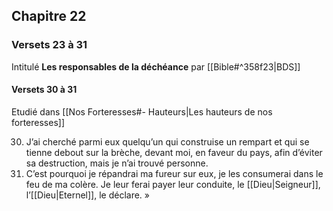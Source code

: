## Chapitre 22
### Versets 23 à 31
Intitulé **Les responsables de la déchéance** par [[Bible#^358f23|BDS]]
#### Versets 30 à 31
Etudié dans [[Nos Forteresses#- Hauteurs|Les hauteurs de nos forteresses]]

30) J’ai cherché parmi eux quelqu’un qui construise un rempart et qui se tienne debout sur la brèche, devant moi, en faveur du pays, afin d’éviter sa destruction, mais je n’ai trouvé personne.
31) C’est pourquoi je répandrai ma fureur sur eux, je les consumerai dans le feu de ma colère. Je leur ferai payer leur conduite, le [[Dieu|Seigneur]], l’[[Dieu|Eternel]], le déclare. »
